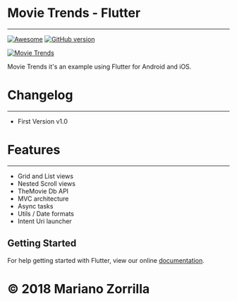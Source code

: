 # Movie Trends - Flutter
_______________
[![Awesome](https://cdn.rawgit.com/sindresorhus/awesome/d7305f38d29fed78fa85652e3a63e154dd8e8829/media/badge.svg)](https://github.com/mkiisoft/FlutterMovieTrends) [![GitHub version](https://d25lcipzij17d.cloudfront.net/badge.svg?id=gh&type=6&v=1.0&x2=0)](https://github.com/mkiisoft/JokeGenerator)

[![Movie Trends](https://i.imgur.com/4buzRAQ.png)](https://github.com/mkiisoft/FlutterMovieTrends)


Movie Trends it's an example using Flutter for Android and iOS.

# Changelog
_______________

- First Version v1.0

# Features
_______________

* Grid and List views
* Nested Scroll views
* TheMovie Db API
* MVC architecture
* Async tasks
* Utils / Date formats
* Intent Uri launcher

## Getting Started

For help getting started with Flutter, view our online
[documentation](https://flutter.io/).

# © 2018 Mariano Zorrilla
